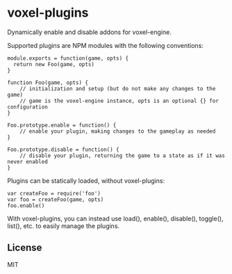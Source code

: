 # voxel-plugins

Dynamically enable and disable addons for voxel-engine.

Supported plugins are NPM modules with the following conventions:

    module.exports = function(game, opts) {
      return new Foo(game, opts)
    }

    function Foo(game, opts) {
        // initialization and setup (but do not make any changes to the game)
        // game is the voxel-engine instance, opts is an optional {} for configuration
    }

    Foo.prototype.enable = function() {
        // enable your plugin, making changes to the gameplay as needed
    }

    Foo.prototype.disable = function() {
        // disable your plugin, returning the game to a state as if it was never enabled
    }

Plugins can be statically loaded, without voxel-plugins:

    var createFoo = require('foo')
    var foo = createFoo(game, opts)
    foo.enable()

With voxel-plugins, you can instead use load(), enable(), disable(), toggle(), list(), etc. to easily manage the plugins.

## License

MIT
